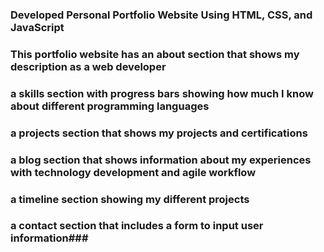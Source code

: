 ### Developed Personal Portfolio Website Using HTML, CSS, and JavaScript ###
### This portfolio website has an about section that shows my description as a web developer ###
### a skills section with progress bars showing how much I know about different programming languages ###
### a projects section that shows my projects and certifications ### 
### a blog section that shows information about my experiences with technology development and agile workflow ###
### a timeline section showing my different projects ### 
### a contact section that includes a form to input user information###
